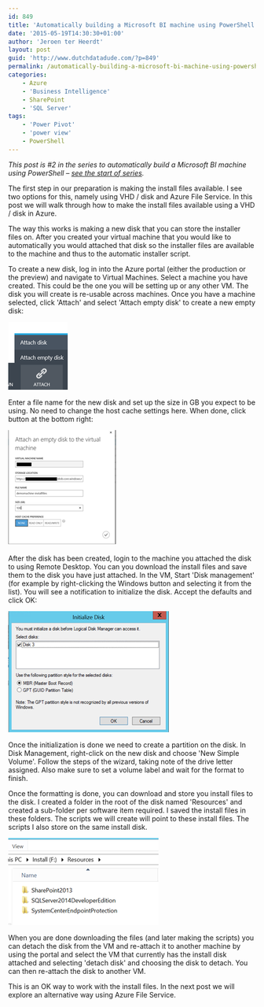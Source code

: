 ```yaml
---
id: 849
title: 'Automatically building a Microsoft BI machine using PowerShell – preparation: install files using disk (post #2)'
date: '2015-05-19T14:30:30+01:00'
author: 'Jeroen ter Heerdt'
layout: post
guid: 'http://www.dutchdatadude.com/?p=849'
permalink: /automatically-building-a-microsoft-bi-machine-using-powershell-preparation-install-files-using-disk-post-2/
categories:
    - Azure
    - 'Business Intelligence'
    - SharePoint
    - 'SQL Server'
tags:
    - 'Power Pivot'
    - 'power view'
    - PowerShell
---
```


<em>This post is #2 in the series to automatically build a Microsoft BI machine using PowerShell – <a href="http://www.dutchdatadude.com/automatically-building-a-microsoft-bi-machine-using-powershell-start-of-series/">see the start of series</a>.
</em>

The first step in our preparation is making the install files available. I see two options for this, namely using VHD / disk and Azure File Service. In this post we will walk through how to make the install files available using a VHD / disk in Azure.

The way this works is making a new disk that you can store the installer files on. After you created your virtual machine that you would like to automatically you would attached that disk so the installer files are available to the machine and thus to the automatic installer script.

To create a new disk, log in into the Azure portal (either the production or the preview) and navigate to Virtual Machines. Select a machine you have created. This could be the one you will be setting up or any other VM. The disk you will create is re-usable across machines. Once you have a machine selected, click 'Attach' and select 'Attach empty disk' to create a new empty disk:

<img src="../wp-content/uploads/2015/05/051815_0848_Automatical1.png" alt="" />

Enter a file name for the new disk and set up the size in GB you expect to be using. No need to change the host cache settings here. When done, click button at the bottom right:

<img src="../wp-content/uploads/2015/05/051815_0848_Automatical2.png" alt="" />

After the disk has been created, login to the machine you attached the disk to using Remote Desktop. You can you download the install files and save them to the disk you have just attached. In the VM, Start 'Disk management' (for example by right-clicking the Windows button and selecting it from the list). You will see a notification to initialize the disk. Accept the defaults and click OK:

<img src="../wp-content/uploads/2015/05/051815_0848_Automatical3.png" alt="" />

Once the initialization is done we need to create a partition on the disk. In Disk Management, right-click on the new disk and choose 'New Simple Volume'. Follow the steps of the wizard, taking note of the drive letter assigned. Also make sure to set a volume label and wait for the format to finish.

Once the formatting is done, you can download and store you install files to the disk. I created a folder in the root of the disk named 'Resources' and created a sub-folder per software item required. I saved the install files in these folders. The scripts we will create will point to these install files. The scripts I also store on the same install disk.

<img src="../wp-content/uploads/2015/05/051815_0848_Automatical4.png" alt="" />

When you are done downloading the files (and later making the scripts) you can detach the disk from the VM and re-attach it to another machine by using the portal and select the VM that currently has the install disk attached and selecting 'detach disk' and choosing the disk to detach. You can then re-attach the disk to another VM.

This is an OK way to work with the install files. In the next post we will explore an alternative way using Azure File Service.

&nbsp;

&nbsp;

&nbsp;

&nbsp;

&nbsp;